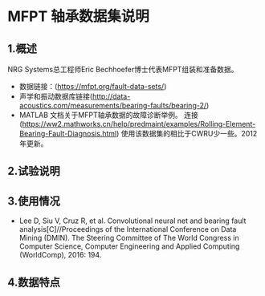 # MFPT 轴承数据集说明

## 1.概述
NRG Systems总工程师Eric Bechhoefer博士代表MFPT组装和准备数据。
* 数据链接：(https://mfpt.org/fault-data-sets/)
* 声学和振动数据库链接(http://data-acoustics.com/measurements/bearing-faults/bearing-2/)
* MATLAB 文档关于MFPT轴承数据的故障诊断举例。
连接(https://ww2.mathworks.cn/help/predmaint/examples/Rolling-Element-Bearing-Fault-Diagnosis.html)
使用该数据集的相比于CWRU少一些。2012年更新。

## 2.试验说明

## 3.使用情况
* Lee D, Siu V, Cruz R, et al. Convolutional neural net and bearing fault analysis[C]//Proceedings of the International Conference on Data Mining (DMIN). The Steering Committee of The World Congress in Computer Science, Computer Engineering and Applied Computing (WorldComp), 2016: 194.
## 4.数据特点
